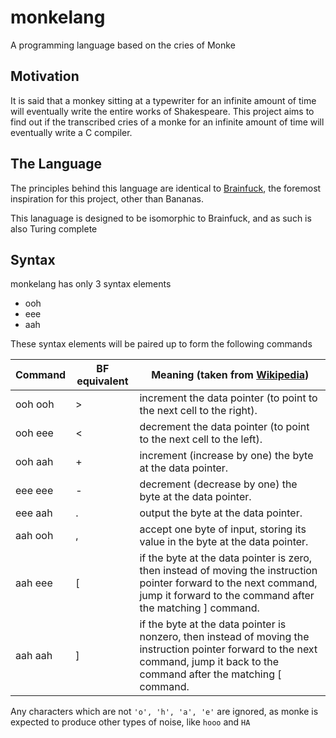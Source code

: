 # monkelang

A programming language based on the cries of Monke

## Motivation

It is said that a monkey sitting at a typewriter for an infinite amount of time will eventually write the
entire works of Shakespeare. This project aims to find out if the transcribed cries of a monke for an infinite amount of time will eventually write a C compiler.

## The Language

The principles behind this language are identical to [Brainfuck](https://en.wikipedia.org/wiki/Brainfuck), the foremost inspiration for this project, other than Bananas.

This lanaguage is designed to be isomorphic to Brainfuck, and as such is also Turing complete

## Syntax

monkelang has only 3 syntax elements

- ooh
- eee
- aah

These syntax elements will be paired up to form the following commands

| Command | BF equivalent | Meaning (taken from [Wikipedia](https://en.wikipedia.org/wiki/Brainfuck))                                                                                                         |
| ------- | ------------- | --------------------------------------------------------------------------------------------------------------------------------------------------------------------------------- |
| ooh ooh | >             | increment the data pointer (to point to the next cell to the right).                                                                                                              |
| ooh eee | <             | decrement the data pointer (to point to the next cell to the left).                                                                                                               |
| ooh aah | +             | increment (increase by one) the byte at the data pointer.                                                                                                                         |
| eee eee | -             | decrement (decrease by one) the byte at the data pointer.                                                                                                                         |
| eee aah | .             | output the byte at the data pointer.                                                                                                                                              |
| aah ooh | ,             | accept one byte of input, storing its value in the byte at the data pointer.                                                                                                      |
| aah eee | [             | if the byte at the data pointer is zero, then instead of moving the instruction pointer forward to the next command, jump it forward to the command after the matching ] command. |
| aah aah | ]             | if the byte at the data pointer is nonzero, then instead of moving the instruction pointer forward to the next command, jump it back to the command after the matching [ command. |

Any characters which are not `'o', 'h', 'a', 'e'` are ignored, as monke is expected to produce other
types of noise, like `hooo` and `HA`

